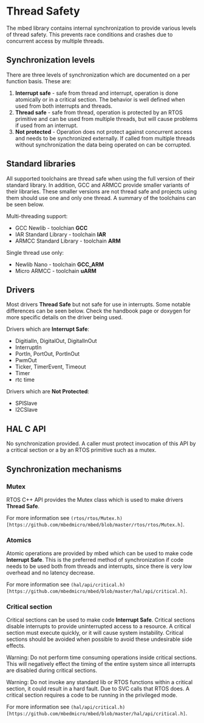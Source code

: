 # Thread Safety

The mbed library contains internal synchronization to provide various levels of thread safety.  This prevents race conditions and crashes due to concurrent access by multiple threads.  

## Synchronization levels

There are three levels of synchronization which are documented on a per function basis.  These are:

1. **Interrupt safe** - safe from thread and interrupt, operation is done atomically or in a critical section.  The behavior is well defined when used from both interrupts and threads.
2. **Thread safe** - safe from thread, operation is protected by an RTOS primitive and can be used from multiple threads, but will cause problems if used from an interrupt.
3. **Not protected** - Operation does not protect against concurrent access and needs to be synchronized externally. If called from multiple threads without synchronization the data being operated on can be corrupted.

## Standard libraries

All supported toolchains are thread safe when using the full version of their standard library.  In addition, GCC and ARMCC provide smaller variants of their libraries. These smaller versions are not thread safe and projects using them should use one and only one thread.  A summary of the toolchains can be seen below.

Multi-threading support:

* GCC Newlib - toolchian **GCC**
* IAR Standard Library - toolchain **IAR**
* ARMCC Standard Library - toolchain **ARM**

Single thread use only:

* Newlib Nano - toolchain **GCC_ARM**
* Micro ARMCC - toolchain **uARM**

## Drivers

Most drivers **Thread Safe** but not safe for use in interrupts.  Some notable differences can be seen below.   Check the handbook page or doxygen for more specific details on the driver being used.

Drivers which are **Interrupt Safe**:

- DigitialIn, DigitalOut, DigitalInOut
- InterruptIn
- PortIn, PortOut, PortInOut
- PwmOut
- Ticker, TimerEvent, Timeout
- Timer
- rtc time

Drivers which are **Not Protected**:

- SPISlave
- I2CSlave

## HAL C API

No synchronization provided. A caller must protect invocation of this API by a critical section or a by an RTOS primitive such as a mutex.

## Synchronization  mechanisms

### Mutex

RTOS C++ API provides the Mutex class which is used to make drivers **Thread Safe**.

For more information see ``(rtos/rtos/Mutex.h)[https://github.com/mbedmicro/mbed/blob/master/rtos/rtos/Mutex.h]``.

### Atomics

Atomic operations are provided by mbed which can be used to make code **Interrupt Safe**.  This is the preferred method of synchronization if code needs to be used both from threads and interrupts, since there is very low overhead and no latency decrease.

For more information see ``(hal/api/critical.h)[https://github.com/mbedmicro/mbed/blob/master/hal/api/critical.h]``.

### Critical section

Critical sections can be used to make code **Interrupt Safe**.  Critical sections disable interrupts to provide uninterrupted access to a resource. A critical section must execute quickly, or it will cause system instability. Critical sections should be avoided when possible to avoid these undesirable side effects.

Warning: Do not perform time consuming operations inside critical sections.  This will negatively effect the timing of the entire system since all interrupts are disabled during critical sections.

Warning: Do not invoke any standard lib or RTOS functions within a critical section, it could result in a hard fault. Due to SVC calls that RTOS does. A critical section requires a code to be running in the privileged mode.

For more information see ``(hal/api/critical.h)[https://github.com/mbedmicro/mbed/blob/master/hal/api/critical.h]``.
